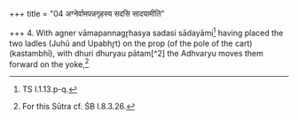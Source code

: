+++
title = "04 अग्नेर्वामपन्नगृहस्य सदसि सादयामीति"

+++
4. With agner vāmapannagr̥hasya sadasi sādayāmi[^1] having placed the two ladles (Juhū and Upabhr̥t) on the prop (of the pole of the cart) (kastambhī), with dhuri dhuryau pātam[^2] the Adhvaryu moves them forward on the yoke,[^3]  

[^1]: TS I.1.13.p-q.  

[^1]: TS I.1.13...  

[^3]: For this Sūtra cf. ŚB I.8.3.26.
